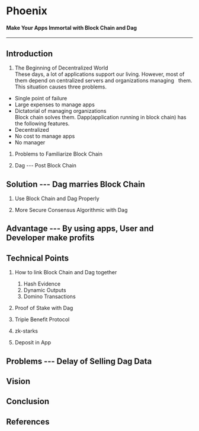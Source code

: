 # Phoenix
#### Make Your Apps Immortal with Block Chain and Dag
-------------------------------------------------------


## Introduction
1. The Beginning of Decentralized World  
These days, a lot of applications support our living. However, most of them depend on centralized servers and organizations managing   them. This situation causes three problems. 
* Single point of failure 
* Large expenses to manage apps 
* Dictatorial of managing organizations  
Block chain solves them. Dapp(application running in block chain) has the following features. 
* Decentralized
* No cost to manage apps
* No manager

1. Problems to Familiarize Block Chain

1. Dag --- Post Block Chain


## Solution --- Dag marries Block Chain 
1. Use Block Chain and Dag Properly 

1. More Secure Consensus Algorithmic with Dag


## Advantage --- By using apps, User and Developer make profits


## Technical Points
1. How to link Block Chain and Dag together
    1. Hash Evidence 
    1. Dynamic Outputs
    1. Domino Transactions
    
1. Proof of Stake with Dag

1. Triple Benefit Protocol

1. zk-starks

1. Deposit in App


## Problems --- Delay of Selling Dag Data


## Vision


## Conclusion


## References

